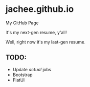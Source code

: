 # jachee.github.io
My GitHub Page

It's my next-gen resume, y'all!

Well, right now it's my last-gen resume.

## TODO:

* Update _actual_ jobs
* Bootstrap
* FlatUI
